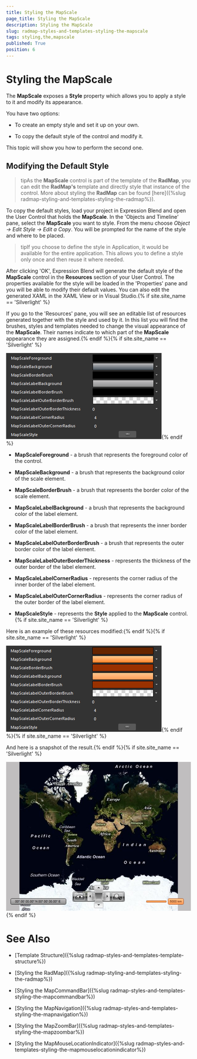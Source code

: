 ```yaml
---
title: Styling the MapScale
page_title: Styling the MapScale
description: Styling the MapScale
slug: radmap-styles-and-templates-styling-the-mapscale
tags: styling,the,mapscale
published: True
position: 6
---
```


# Styling the MapScale



The __MapScale__ exposes a __Style__ property which allows you to apply a style to it and modify its appearance.

You have two options:

* To create an empty style and set it up on your own. 

* To copy the default style of the control and modify it.

This topic will show you how to perform the second one.

## Modifying the Default Style

>tipAs the __MapScale__ control is part of the template of the __RadMap__, you can edit the __RadMap's__ template and directly style that instance of the control. More about styling the __RadMap__ can be found [here]({%slug radmap-styling-and-templates-styling-the-radmap%}).

To copy the default styles, load your project in Expression Blend and open the User Control that holds the __MapScale__. In the 'Objects and Timeline' pane, select the __MapScale__ you want to style. From the menu choose *Object -> Edit Style -> Edit a Copy*. You will be prompted for the name of the style and where to be placed.

>tipIf you choose to define the style in Application, it would be available for the entire application. This allows you to define a style only once and then reuse it where needed.

After clicking 'OK', Expression Blend will generate the default style of the __MapScale__ control in the __Resources__ section of your User Control. The properties available for the style will be loaded in the 'Properties' pane and you will be able to modify their default values. You can also edit the generated XAML in the XAML View or in Visual Studio.{% if site.site_name == 'Silverlight' %}

If you go to the 'Resources' pane, you will see an editable list of resources generated together with the style and used by it. In this list you will find the brushes, styles and templates needed to change the visual appearance of the __MapScale__. Their names indicate to which part of the __MapScale__ appearance they are assigned.{% endif %}{% if site.site_name == 'Silverlight' %}

![](images/RadMap_StylesAndTemplates_StylingMapScale_01.png){% endif %}

* __MapScaleForeground__ - a brush that represents the foreground color of the control.

* __MapScaleBackground__ - a brush that represents the background color of the scale element.

* __MapScaleBorderBrush__ - a brush that represents the border color of the scale element.

* __MapScaleLabelBackground__ - a brush that represents the background color of the label element.

* __MapScaleLabelBorderBrush__ - a brush that represents the inner border color of the label element.

* __MapScaleLabelOuterBorderBrush__ - a brush that represents the outer border color of the label element.

* __MapScaleLabelOuterBorderThickness__ - represents the thickness of the outer border of the label element.

* __MapScaleLabelCornerRadius__ - represents the corner radius of the inner border of the label element.

* __MapScaleLabelOuterCornerRadius__ - represents the corner radius of the outer border of the label element.

* __MapScaleStyle__ - represents the __Style__ applied to the __MapScale__ control.{% if site.site_name == 'Silverlight' %}

Here is an example of these resources modified:{% endif %}{% if site.site_name == 'Silverlight' %}

![](images/RadMap_StylesAndTemplates_StylingMapScale_02.png){% endif %}{% if site.site_name == 'Silverlight' %}

And here is a snapshot of the result.{% endif %}{% if site.site_name == 'Silverlight' %}

![](images/RadMap_StylesAndTemplates_StylingMapScale_03.png){% endif %}

# See Also

 * [Template Structure]({%slug radmap-styles-and-templates-template-structure%})

 * [Styling the RadMap]({%slug radmap-styling-and-templates-styling-the-radmap%})

 * [Styling the MapCommandBar]({%slug radmap-styles-and-templates-styling-the-mapcommandbar%})

 * [Styling the MapNavigation]({%slug radmap-styles-and-templates-styling-the-mapnavigation%})

 * [Styling the MapZoomBar]({%slug radmap-styles-and-templates-styling-the-mapzoombar%})

 * [Styling the MapMouseLocationIndicator]({%slug radmap-styles-and-templates-styling-the-mapmouselocationindicator%})
